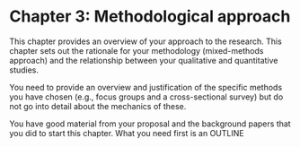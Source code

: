 # Chapter 3:  Methodological approach

This chapter provides an overview of your approach to the research. 
This chapter sets out the rationale for your methodology (mixed-methods approach) and the relationship between your qualitative and quantitative studies. 

You need to provide an overview and justification of the specific methods you have chosen (e.g., focus groups and a cross-sectional survey) but do not go into detail about the mechanics of these.

You have good material from your proposal and the background papers that you did to start this chapter. What you need first is an OUTLINE

 
    
    
    
    
    
    
    
    
    
    
